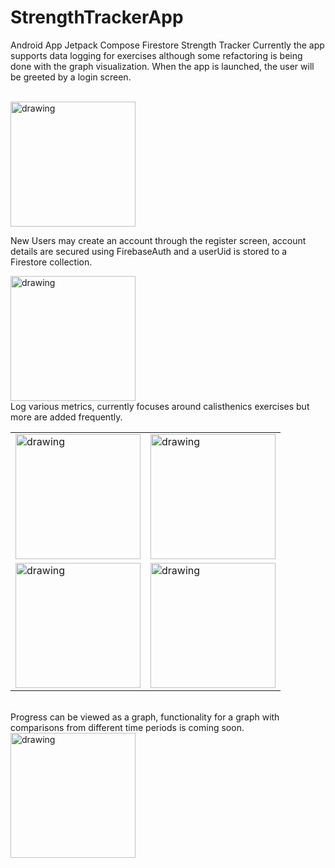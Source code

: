 # StrengthTrackerApp
Android App Jetpack Compose Firestore Strength Tracker
Currently the app supports data logging for exercises although some refactoring is being done with the graph visualization. 
When the app is launched, the user will be greeted by a login screen. 

   
<br>
<img src="https://user-images.githubusercontent.com/97764140/179376139-b6525901-e70b-4b40-96b9-200f78dd5314.png" alt="drawing" width="200"/>
<br>

New Users may create an account through the register screen, account details are secured using FirebaseAuth and a userUid is stored to a Firestore collection. 
<br>

<img src="https://user-images.githubusercontent.com/97764140/179378823-bb6089e3-9522-4845-8f8c-a9411c8b314e.png" alt="drawing" width="200"/>

<br>
Log various metrics, currently focuses around calisthenics exercises but more are added frequently.

<table border="0">
   <tr>
     <td>
<img src="https://user-images.githubusercontent.com/97764140/179382557-ec086509-5d3c-4f3e-8893-196df7d48f43.png" alt="drawing" width="200"/>
     </td>
     <td>
<img src= "https://user-images.githubusercontent.com/97764140/179382597-9f9c9257-8574-49b1-8370-90a68e1e2087.png" alt="drawing" width="200"/>
     </td>
  </tr>
  <tr>
    <td>
<img src= "https://user-images.githubusercontent.com/97764140/179382689-1cff234a-9e33-49fb-b6f2-4c4f1fde7511.png" alt="drawing" width="200"/>
    </td>
    <td>
<img src= https://user-images.githubusercontent.com/97764140/179382690-af982c78-a3e2-4c10-afe4-1a73e43315d1.png alt="drawing" width="200"/>
    </td>
  </tr>
  </table>
  <br>
  Progress can be viewed as a graph, functionality for a graph with comparisons from different time periods is coming soon. 
<img src= https://user-images.githubusercontent.com/97764140/179382741-2c53427e-9189-4842-808d-6c2f38b5c6d7.png alt="drawing" width="200"/>





